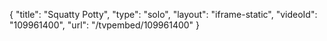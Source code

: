 {
    "title": "Squatty Potty",
    "type": "solo",
    "layout": "iframe-static",
    "videoId": "109961400",
    "url": "\/tvpembed\/109961400"
}